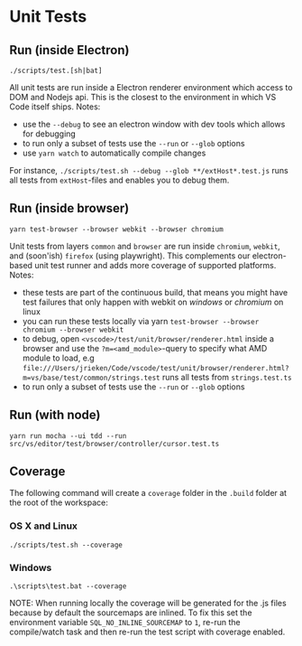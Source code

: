 # Unit Tests

## Run (inside Electron)

	./scripts/test.[sh|bat]

All unit tests are run inside a Electron renderer environment which access to DOM and Nodejs api. This is the closest to the environment in which VS Code itself ships. Notes:

- use the `--debug` to see an electron window with dev tools which allows for debugging
- to run only a subset of tests use the `--run` or `--glob` options
- use `yarn watch` to automatically compile changes

For instance, `./scripts/test.sh --debug --glob **/extHost*.test.js` runs all tests from `extHost`-files and enables you to debug them.

## Run (inside browser)

	yarn test-browser --browser webkit --browser chromium

Unit tests from layers `common` and `browser` are run inside `chromium`, `webkit`, and (soon'ish) `firefox` (using playwright). This complements our electron-based unit test runner and adds more coverage of supported platforms. Notes:

- these tests are part of the continuous build, that means you might have test failures that only happen with webkit on _windows_ or _chromium_ on linux
- you can run these tests locally via yarn `test-browser --browser chromium --browser webkit`
- to debug, open  `<vscode>/test/unit/browser/renderer.html` inside a browser and use the `?m=<amd_module>`-query to specify what AMD module to load, e.g `file:///Users/jrieken/Code/vscode/test/unit/browser/renderer.html?m=vs/base/test/common/strings.test` runs all tests from `strings.test.ts`
- to run only a subset of tests use the `--run` or `--glob` options

## Run (with node)

	yarn run mocha --ui tdd --run src/vs/editor/test/browser/controller/cursor.test.ts


## Coverage

The following command will create a `coverage` folder in the `.build` folder at the root of the workspace:

### OS X and Linux

	./scripts/test.sh --coverage

### Windows

	.\scripts\test.bat --coverage

NOTE: When running locally the coverage will be generated for the .js files because by default the sourcemaps
are inlined. To fix this set the environment variable `SQL_NO_INLINE_SOURCEMAP` to `1`, re-run the
compile/watch task and then re-run the test script with coverage enabled.
